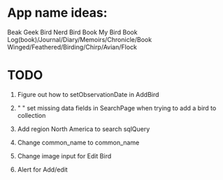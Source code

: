 # App name ideas:
Beak Geek
Bird Nerd
Bird Book
My Bird Book
Log(book)/Journal/Diary/Memoirs/Chronicle/Book
Winged/Feathered/Birding/Chirp/Avian/Flock


# TODO
1. Figure out how to setObservationDate in AddBird

2. "                " set missing data fields in SearchPage when
trying to add a bird to collection

3. Add region North America to search sqlQuery

4. Change common_name to common_name

5. Change image input for Edit Bird

6. Alert for Add/edit
